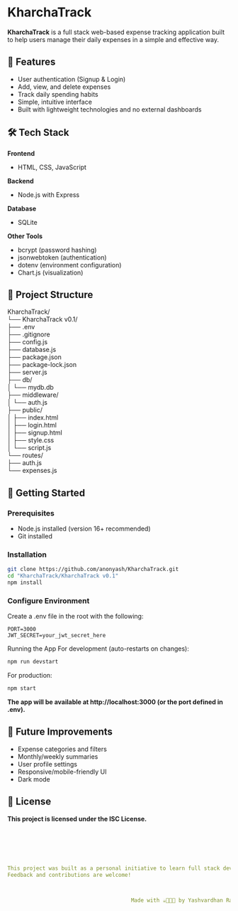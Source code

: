 # KharchaTrack

**KharchaTrack** is a full stack web-based expense tracking application built to help users manage their daily expenses in a simple and effective way.

## 🚀 Features

- User authentication (Signup & Login)
- Add, view, and delete expenses
- Track daily spending habits
- Simple, intuitive interface
- Built with lightweight technologies and no external dashboards

## 🛠️ Tech Stack

**Frontend**  
- HTML, CSS, JavaScript

**Backend**  
- Node.js with Express

**Database**  
- SQLite

**Other Tools**  
- bcrypt (password hashing)  
- jsonwebtoken (authentication)  
- dotenv (environment configuration)  
- Chart.js (visualization)

## 📁 Project Structure


KharchaTrack/  
└── KharchaTrack v0.1/  
├── .env  
├── .gitignore  
├── config.js  
├── database.js  
├── package.json  
├── package-lock.json  
├── server.js  
├── db/  
│ └── mydb.db  
├── middleware/  
│ └── auth.js  
├── public/  
│ ├── index.html  
│ ├── login.html  
│ ├── signup.html  
│ ├── style.css  
│ └── script.js  
└── routes/  
├── auth.js  
└── expenses.js  


## 🚀 Getting Started

### Prerequisites

- Node.js installed (version 16+ recommended)
- Git installed

### Installation

```bash
git clone https://github.com/anonyash/KharchaTrack.git
cd "KharchaTrack/KharchaTrack v0.1"
npm install
```

### Configure Environment  
Create a .env file in the root with the following:
```env
PORT=3000
JWT_SECRET=your_jwt_secret_here
```

Running the App
For development (auto-restarts on changes):
```bash
npm run devstart
```
For production:
```bash
npm start
```
**The app will be available at http://localhost:3000 (or the port defined in .env).**


## 🔧 Future Improvements
- Expense categories and filters
- Monthly/weekly summaries
- User profile settings
- Responsive/mobile-friendly UI
- Dark mode

## 📜 License  
**This project is licensed under the ISC License.**

<br><br>
---
```yaml
This project was built as a personal initiative to learn full stack development by building something meaningful.
Feedback and contributions are welcome!



                                       Made with ☕👩🏻‍💻 by Yashvardhan Rajpurohit
```
